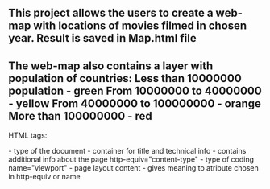 This project allows the users to create a web-map with locations of movies filmed in chosen year.
Result is saved in Map.html file
--------------------------------
The web-map also contains a layer with population of countries:
Less than 10000000 population - green 
From 10000000 to 40000000 - yellow
From 40000000 to 100000000 - orange
More than 100000000 - red
--------------------------------
HTML tags:
<!DOCTYPE html> - type of the document
<head> - container for title and technical info 
    <meta> - contains additional info about the page
        http-equiv="content-type" - type of coding
        name="viewport" - page layout   
        content - gives meaning to atribute chosen in http-equiv or name   
    <script> - describes scripts
        src - source of external script
    <link> - connects page with external document
        rel - relation with external file
        href - path to external file
    <style> - chooses style for the page
<body> - contains the main body of thee page
    <div> -chooses part of document 
        class - style class
        id  - style identificator     
--------------------------------
This project focuses on showing the most popular locations for filming movies. It gives you 
opportunity to get information about trends of movie industry in chosen year as well as inspect 
exact names of movies that were filmed in locations you are interested in. The second layer 
also provides a population map. With it help users can create a corelation beetwen this 2 aspects.